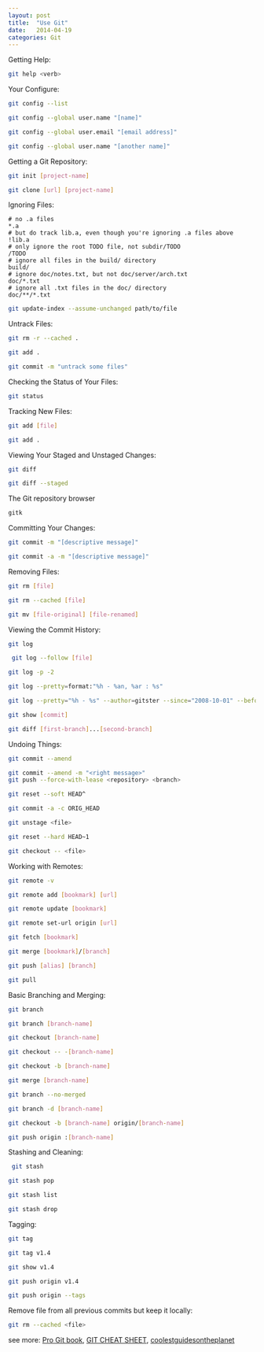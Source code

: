 ```yaml
---
layout: post
title:  "Use Git"
date:   2014-04-19
categories: Git
---
```


Getting Help:

```bash
git help <verb>
```

Your Configure:

```bash
git config --list
```
```bash
git config --global user.name "[name]"
```
```bash
git config --global user.email "[email address]"
```
```bash
git config --global user.name "[another name]"
```

Getting a Git Repository:

```bash
git init [project-name]
```
```bash
git clone [url] [project-name]
```

Ignoring Files:

```
# no .a files
*.a
# but do track lib.a, even though you're ignoring .a files above
!lib.a
# only ignore the root TODO file, not subdir/TODO
/TODO
# ignore all files in the build/ directory
build/
# ignore doc/notes.txt, but not doc/server/arch.txt
doc/*.txt
# ignore all .txt files in the doc/ directory
doc/**/*.txt
```

```bash
git update-index --assume-unchanged path/to/file
```

Untrack Files:

```bash
git rm -r --cached .
```

```bash
git add .
```

```bash
git commit -m "untrack some files"
```

Checking the Status of Your Files:

```bash
git status
```

Tracking New Files:

```bash
git add [file]
```
```bash
git add .
```

Viewing Your Staged and Unstaged Changes:

```bash
git diff
```
```bash
git diff --staged
```

The Git repository browser

```bash
gitk
```

Committing Your Changes:

```bash
git commit -m "[descriptive message]"
```
```bash
git commit -a -m "[descriptive message]"
```

Removing Files:

```bash
git rm [file]
```
```bash
git rm --cached [file]
```
```bash
git mv [file-original] [file-renamed]
```

Viewing the Commit History:

```bash
git log
```
```bash
 git log --follow [file]
```
```bash
git log -p -2
```
```bash
git log --pretty=format:"%h - %an, %ar : %s"
```
```bash
git log --pretty="%h - %s" --author=gitster --since="2008-10-01" --before="2008-11-01" --no-merges -- directory/
```
```bash
git show [commit]
```
```bash
git diff [first-branch]...[second-branch]
```

Undoing Things:

```bash
git commit --amend
```
```bash
git commit --amend -m "<right message>"
git push --force-with-lease <repository> <branch>
```
```bash
git reset --soft HEAD^
```
```bash
git commit -a -c ORIG_HEAD
```
```bash
git unstage <file>
```
```bash
git reset --hard HEAD~1
```
```bash
git checkout -- <file>
```

Working with Remotes:

```bash
git remote -v
```
```bash
git remote add [bookmark] [url]
```
```bash
git remote update [bookmark]
```
```bash
git remote set-url origin [url]
```
```bash
git fetch [bookmark]
```
```bash
git merge [bookmark]/[branch]
```
```bash
git push [alias] [branch]
```
```bash
git pull
```

Basic Branching and Merging:

```bash
git branch
```
```bash
git branch [branch-name]
```
```bash
git checkout [branch-name]
```
```bash
git checkout -- -[branch-name]
```
```bash
git checkout -b [branch-name]
```
```bash
git merge [branch-name]
```
```bash
git branch --no-merged
```
```bash
git branch -d [branch-name]
```
```bash
git checkout -b [branch-name] origin/[branch-name]
```
```bash
git push origin :[branch-name]
```

Stashing and Cleaning:

```bash
 git stash
```
```bash
git stash pop
```
```bash
git stash list
```
```bash
git stash drop
```

Tagging:

```bash
git tag
```
```bash
git tag v1.4
```
```bash
git show v1.4
```
```bash
git push origin v1.4
```
```bash
git push origin --tags
```

Remove file from all previous commits but keep it locally:

```bash
git rm --cached <file>
```

see more: <a href="http://git-scm.com/book" target="_blank">Pro Git book</a>, <a href="https://training.github.com/kit/downloads/github-git-cheat-sheet.pdf" target="_blank">GIT CHEAT SHEET</a>, <a href="http://coolestguidesontheplanet.com/install-update-latest-version-git-mac-osx-10-9-mavericks/" target="_blank">coolestguidesontheplanet</a>
